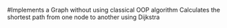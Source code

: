 #Implements a Graph without using classical OOP algorithm
Calculates the shortest path from one node to another using Dijkstra
